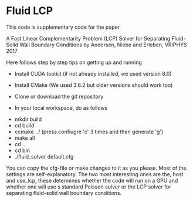 # Fluid LCP

This code is supplementary code for the paper

A Fast Linear Complementarity Problem (LCP) Solver for Separating Fluid-Solid Wall Boundary Conditions by Andersen, Niebe and Erleben, VRIPHYS 2017

Here follows step by step tips on getting up and running

- Install CUDA toolkit (if not already installed, we used version 8.0)
- Install CMake (We used 3.6.2 but older versions should work too)
- Clone or download the git repository

- In your local workspace, do as follows
* mkdir build
* cd build
* ccmake ../  (press confiugre 'c' 3 times and then generate 'g')
* make all
* cd ..
* cd bin
* ./fluid_solver default.cfg

You can copy the cfg-file or make changes to it as you please. Most of the settings are self-explanatory. The two most interesting ones are the, host and use_lcp, these determines whether the code will run on a GPU and whether one will use s standard Poisson solver or the LCP solver for separating fluid-solid wall boundary conditions.




